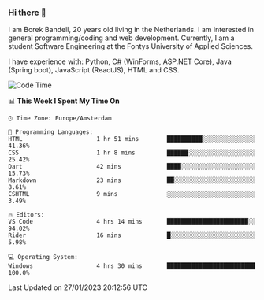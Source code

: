 ### Hi there 👋

I am Borek Bandell, 20 years old living in the Netherlands. I am interested in general programming/coding and web development. Currently, I am a student Software Engineering at the Fontys University of Applied Sciences.

I have experience with: Python, C# (WinForms, ASP.NET Core), Java (Spring boot), JavaScript (ReactJS), HTML and CSS.

<!--START_SECTION:waka-->
![Code Time](http://img.shields.io/badge/Code%20Time-355%20hrs%2058%20mins-blue)

📊 **This Week I Spent My Time On** 

```text
⌚︎ Time Zone: Europe/Amsterdam

💬 Programming Languages: 
HTML                     1 hr 51 mins        ██████████░░░░░░░░░░░░░░░   41.36% 
CSS                      1 hr 8 mins         ██████░░░░░░░░░░░░░░░░░░░   25.42% 
Dart                     42 mins             ████░░░░░░░░░░░░░░░░░░░░░   15.73% 
Markdown                 23 mins             ██░░░░░░░░░░░░░░░░░░░░░░░   8.61% 
CSHTML                   9 mins              ░░░░░░░░░░░░░░░░░░░░░░░░░   3.49%

🔥 Editors: 
VS Code                  4 hrs 14 mins       ███████████████████████░░   94.02% 
Rider                    16 mins             █░░░░░░░░░░░░░░░░░░░░░░░░   5.98%

💻 Operating System: 
Windows                  4 hrs 30 mins       █████████████████████████   100.0%

```


 Last Updated on 27/01/2023 20:12:56 UTC
<!--END_SECTION:waka-->

<!--**tcBorek2002/tcBorek2002** is a ✨ _special_ ✨ repository because its `README.md` (this file) appears on your GitHub profile.

Here are some ideas to get you started:

- 🔭 I’m currently working on ...
- 🌱 I’m currently learning ...
- 👯 I’m looking to collaborate on ...
- 🤔 I’m looking for help with ...
- 💬 Ask me about ...
- 📫 How to reach me: ...
- 😄 Pronouns: ...
- ⚡ Fun fact: ...
-->
